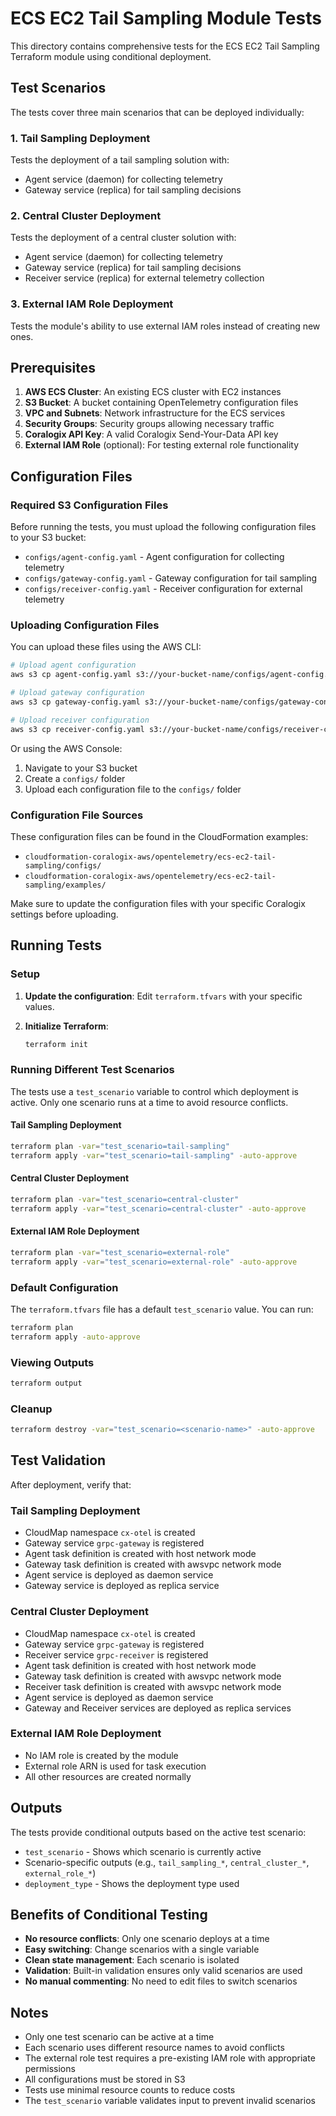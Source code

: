 # ECS EC2 Tail Sampling Module Tests

This directory contains comprehensive tests for the ECS EC2 Tail Sampling Terraform module using conditional deployment.

## Test Scenarios

The tests cover three main scenarios that can be deployed individually:

### 1. Tail Sampling Deployment
Tests the deployment of a tail sampling solution with:
- Agent service (daemon) for collecting telemetry
- Gateway service (replica) for tail sampling decisions

### 2. Central Cluster Deployment
Tests the deployment of a central cluster solution with:
- Agent service (daemon) for collecting telemetry
- Gateway service (replica) for tail sampling decisions
- Receiver service (replica) for external telemetry collection

### 3. External IAM Role Deployment
Tests the module's ability to use external IAM roles instead of creating new ones.

## Prerequisites

1. **AWS ECS Cluster**: An existing ECS cluster with EC2 instances
2. **S3 Bucket**: A bucket containing OpenTelemetry configuration files
3. **VPC and Subnets**: Network infrastructure for the ECS services
4. **Security Groups**: Security groups allowing necessary traffic
5. **Coralogix API Key**: A valid Coralogix Send-Your-Data API key
6. **External IAM Role** (optional): For testing external role functionality

## Configuration Files

### Required S3 Configuration Files

Before running the tests, you must upload the following configuration files to your S3 bucket:

- `configs/agent-config.yaml` - Agent configuration for collecting telemetry
- `configs/gateway-config.yaml` - Gateway configuration for tail sampling
- `configs/receiver-config.yaml` - Receiver configuration for external telemetry

### Uploading Configuration Files

You can upload these files using the AWS CLI:

```bash
# Upload agent configuration
aws s3 cp agent-config.yaml s3://your-bucket-name/configs/agent-config.yaml

# Upload gateway configuration
aws s3 cp gateway-config.yaml s3://your-bucket-name/configs/gateway-config.yaml

# Upload receiver configuration
aws s3 cp receiver-config.yaml s3://your-bucket-name/configs/receiver-config.yaml
```

Or using the AWS Console:
1. Navigate to your S3 bucket
2. Create a `configs/` folder
3. Upload each configuration file to the `configs/` folder

### Configuration File Sources

These configuration files can be found in the CloudFormation examples:
- `cloudformation-coralogix-aws/opentelemetry/ecs-ec2-tail-sampling/configs/`
- `cloudformation-coralogix-aws/opentelemetry/ecs-ec2-tail-sampling/examples/`

Make sure to update the configuration files with your specific Coralogix settings before uploading.

## Running Tests

### Setup

1. **Update the configuration**:
   Edit `terraform.tfvars` with your specific values.

2. **Initialize Terraform**:
   ```bash
   terraform init
   ```

### Running Different Test Scenarios

The tests use a `test_scenario` variable to control which deployment is active. Only one scenario runs at a time to avoid resource conflicts.

#### Tail Sampling Deployment
```bash
terraform plan -var="test_scenario=tail-sampling"
terraform apply -var="test_scenario=tail-sampling" -auto-approve
```

#### Central Cluster Deployment
```bash
terraform plan -var="test_scenario=central-cluster"
terraform apply -var="test_scenario=central-cluster" -auto-approve
```

#### External IAM Role Deployment
```bash
terraform plan -var="test_scenario=external-role"
terraform apply -var="test_scenario=external-role" -auto-approve
```

### Default Configuration

The `terraform.tfvars` file has a default `test_scenario` value. You can run:
```bash
terraform plan
terraform apply -auto-approve
```

### Viewing Outputs
```bash
terraform output
```

### Cleanup
```bash
terraform destroy -var="test_scenario=<scenario-name>" -auto-approve
```

## Test Validation

After deployment, verify that:

### Tail Sampling Deployment
- CloudMap namespace `cx-otel` is created
- Gateway service `grpc-gateway` is registered
- Agent task definition is created with host network mode
- Gateway task definition is created with awsvpc network mode
- Agent service is deployed as daemon service
- Gateway service is deployed as replica service

### Central Cluster Deployment
- CloudMap namespace `cx-otel` is created
- Gateway service `grpc-gateway` is registered
- Receiver service `grpc-receiver` is registered
- Agent task definition is created with host network mode
- Gateway task definition is created with awsvpc network mode
- Receiver task definition is created with awsvpc network mode
- Agent service is deployed as daemon service
- Gateway and Receiver services are deployed as replica services

### External IAM Role Deployment
- No IAM role is created by the module
- External role ARN is used for task execution
- All other resources are created normally

## Outputs

The tests provide conditional outputs based on the active test scenario:
- `test_scenario` - Shows which scenario is currently active
- Scenario-specific outputs (e.g., `tail_sampling_*`, `central_cluster_*`, `external_role_*`)
- `deployment_type` - Shows the deployment type used

## Benefits of Conditional Testing

- **No resource conflicts**: Only one scenario deploys at a time
- **Easy switching**: Change scenarios with a single variable
- **Clean state management**: Each scenario is isolated
- **Validation**: Built-in validation ensures only valid scenarios are used
- **No manual commenting**: No need to edit files to switch scenarios

## Notes

- Only one test scenario can be active at a time
- Each scenario uses different resource names to avoid conflicts
- The external role test requires a pre-existing IAM role with appropriate permissions
- All configurations must be stored in S3
- Tests use minimal resource counts to reduce costs
- The `test_scenario` variable validates input to prevent invalid scenarios
